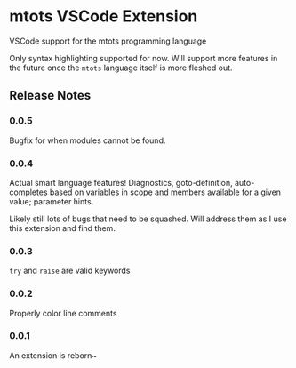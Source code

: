 # mtots VSCode Extension

VSCode support for the mtots programming language

Only syntax highlighting supported for now.
Will support more features in the future once the `mtots`
language itself is more fleshed out.

## Release Notes

### 0.0.5

Bugfix for when modules cannot be found.

### 0.0.4

Actual smart language features!
Diagnostics, goto-definition, auto-completes based on variables in scope and
members available for a given value; parameter hints.

Likely still lots of bugs that need to be squashed. Will address them
as I use this extension and find them.

### 0.0.3

`try` and `raise` are valid keywords

### 0.0.2

Properly color line comments

### 0.0.1

An extension is reborn~
